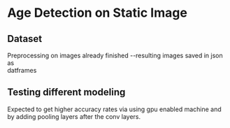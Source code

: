 # Age Detection on Static Image     

## Dataset  
Preprocessing on images already finished --resulting images saved in json as  
datframes  

## Testing different modeling  
Expected to get higher accuracy rates via using gpu enabled machine and by
adding pooling layers after the conv layers.  
